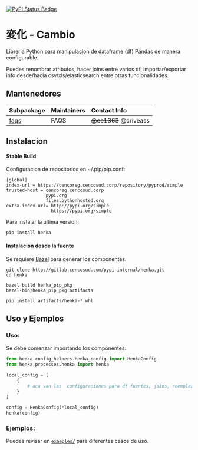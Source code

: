 [![PyPI Status Badge](https://badge.fury.io/py/tensorflow-addons.svg)](https://cencoreg.cencosud.corp/repository/pyprod/)

# 変化 - Cambio

Libreria Python para manipulacion de dataframe (df) Pandas de manera configurable. 

Puedes renombrar atributos, hacer joins entre varios df, importar/exportar info desde/hacia csv/xls/elasticsearch entre otras funcionalidades.

## Mantenedores
| Subpackage    | Maintainers  | Contact Info                        |
|:----------------------- |:----------- |:----------------------------|
| [faqs](docs/README.md) | FAQS | ~~@ec1363~~ @criveass |


## Instalacion
#### Stable Build
Configuracion de repositorios en ~/.pip/pip.conf:
```
[global]
index-url = https://cencoreg.cencosud.corp/repository/pyprod/simple
trusted-host = cencoreg.cencosud.corp
               pypi.org
               files.pythonhosted.org
extra-index-url= http://pypi.org/simple
                 https://pypi.org/simple
```

Para instalar la ultima version:
```
pip install henka
```

#### Instalacion desde la fuente
Se requiere [Bazel](https://bazel.build/) para generar los componentes.

```
git clone http://gitlab.cencosud.com/pypi-internal/henka.git
cd henka

bazel build henka_pip_pkg
bazel-bin/henka_pip_pkg artifacts

pip install artifacts/henka-*.whl
```

## Uso y Ejemplos
### Uso:
Se debe comenzar importando los componentes:
```python
from henka.config_helpers.henka_config import HenkaConfig
from henka.processes.henka import henka

local_config = [
    {
        # aca van las  configuraciones para df fuentes, joins, reemplazos, destino
    }
]

config = HenkaConfig(*local_config)
henka(config)
```
### Ejemplos:
Puedes revisar en [`examples/`](examples/)
para diferentes casos de uso.

